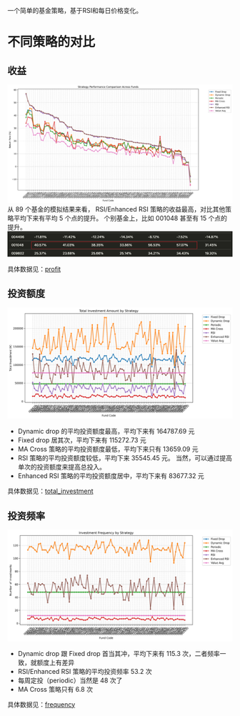 一个简单的基金策略，基于RSI和每日价格变化。

# 不同策略的对比
## 收益
![profit](results/comparison/profit.png)
从 89 个基金的模拟结果来看， RSI/Enhanced RSI 策略的收益最高，对比其他策略平均下来有平均 5 个点的提升。
个别基金上，比如 001048 甚至有 15 个点的提升。
![001048](results/static/001048.png)

具体数据见：[profit](results/comparison/profit.md)

## 投资额度
![total_investment](results/comparison/total_investment.png)
- Dynamic drop 的平均投资额度最高，平均下来有 164787.69 元
- Fixed drop 居其次，平均下来有 115272.73 元
- MA Cross 策略的平均投资额度最低，平均下来只有 13659.09 元
- RSI 策略的平均投资额度较低，平均下来 35545.45 元。 当然，可以通过提高单次的投资额度来提高总投入。
- Enhanced RSI 策略的平均投资额度居中，平均下来有 83677.32 元


具体数据见：[total_investment](results/comparison/total_investment.md)

## 投资频率
![frequency](results/comparison/frequency_count.png)
- Dynamic drop 跟 Fixed drop 首当其冲，平均下来有 115.3 次，二者频率一致，就额度上有差异
- RSI/Enhanced RSI 策略的平均投资频率 53.2 次
- 每周定投（periodic）当然是 48 次了
- MA Cross 策略只有 6.8 次

具体数据见：[frequency](results/comparison/frequency_count.md)
